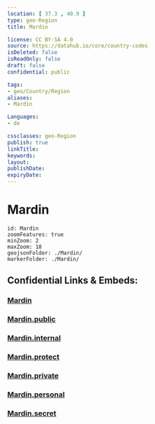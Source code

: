 ```yaml
---
location: [ 37.3 , 40.9 ] 
type: geo-Region
title: Mardin

license: CC BY-SA 4.0
source: https://datahub.io/core/country-codes
isDeleted: false
isReadOnly: false
draft: false
confidential: public

tags:
- geo/Country/Region
aliases:
- Mardin

Languages:
- de

cssclasses: geo-Region
publish: true
linkTitle: 
keywords: 
layout: 
publishDate: 
expiryDate: 
---
```


# Mardin

```leaflet
id: Mardin
zoomFeatures: true 
minZoom: 2 
maxZoom: 18
geojsonFolder: ./Mardin/
markerFolder: ./Mardin/
```


## Confidential Links & Embeds: 

### [Mardin](/_Standards/Earth/Continent/Europe/Europe~East/Turkey/Provinces~Turkey/Mardin.md) 

### [Mardin.public](/_public/Earth/Continent/Europe/Europe~East/Turkey/Provinces~Turkey/Mardin.public.md) 

### [Mardin.internal](/_internal/Earth/Continent/Europe/Europe~East/Turkey/Provinces~Turkey/Mardin.internal.md) 

### [Mardin.protect](/_protect/Earth/Continent/Europe/Europe~East/Turkey/Provinces~Turkey/Mardin.protect.md) 

### [Mardin.private](/_private/Earth/Continent/Europe/Europe~East/Turkey/Provinces~Turkey/Mardin.private.md) 

### [Mardin.personal](/_personal/Earth/Continent/Europe/Europe~East/Turkey/Provinces~Turkey/Mardin.personal.md) 

### [Mardin.secret](/_secret/Earth/Continent/Europe/Europe~East/Turkey/Provinces~Turkey/Mardin.secret.md)

